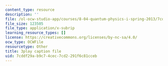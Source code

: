 ```yaml
---
content_type: resource
description: ''
file: /ol-ocw-studio-app/courses/8-04-quantum-physics-i-spring-2013/7cddf29ab9c74cec7cd2291f6c81cceb_jJX_1zT73U0.srt
file_size: 123505
file_type: application/x-subrip
learning_resource_types: []
license: https://creativecommons.org/licenses/by-nc-sa/4.0/
ocw_type: OCWFile
resourcetype: Other
title: 3play caption file
uid: 7cddf29a-b9c7-4cec-7cd2-291f6c81cceb
---
```


